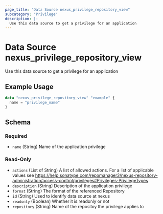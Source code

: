 ```yaml
---
page_title: "Data Source nexus_privilege_repository_view"
subcategory: "Privilege"
description: |-
  Use this data source to get a privilege for an application
---
```

# Data Source nexus_privilege_repository_view
Use this data source to get a privilege for an application
## Example Usage
```terraform
data "nexus_privilege_repository_view" "example" {
  name = "privilege_name"
}
```
<!-- schema generated by tfplugindocs -->
## Schema

### Required

- `name` (String) Name of the application privilege

### Read-Only

- `actions` (List of String) A list of allowed actions. For a list of applicable values see https://help.sonatype.com/repomanager3/nexus-repository-administration/access-control/privileges#Privileges-PrivilegeTypes
- `description` (String) Description of the application privilege
- `format` (String) The format of the referenced Repository
- `id` (String) Used to identify data source at nexus
- `readonly` (Boolean) Whether it is readonly or not
- `repository` (String) Name of the repositoy the privilege applies to
